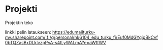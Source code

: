 # Projekti
Projektin teko

linkki pelin lataukseen: https://edumailturku-my.sharepoint.com/:f:/g/personal/nk6104_edu_turku_fi/Euf0MdGYgipBkCvf0bTQZasBxDLklvzpPvA-s4tLyWALmA?e=aWffWV
